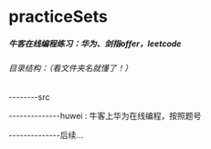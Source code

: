 # practiceSets
##### 牛客在线编程练习：华为、剑指offer，leetcode
###### 目录结构：（看文件夹名就懂了！）
--------src

--------------huwei : 牛客上华为在线编程，按照题号

--------------后续...
